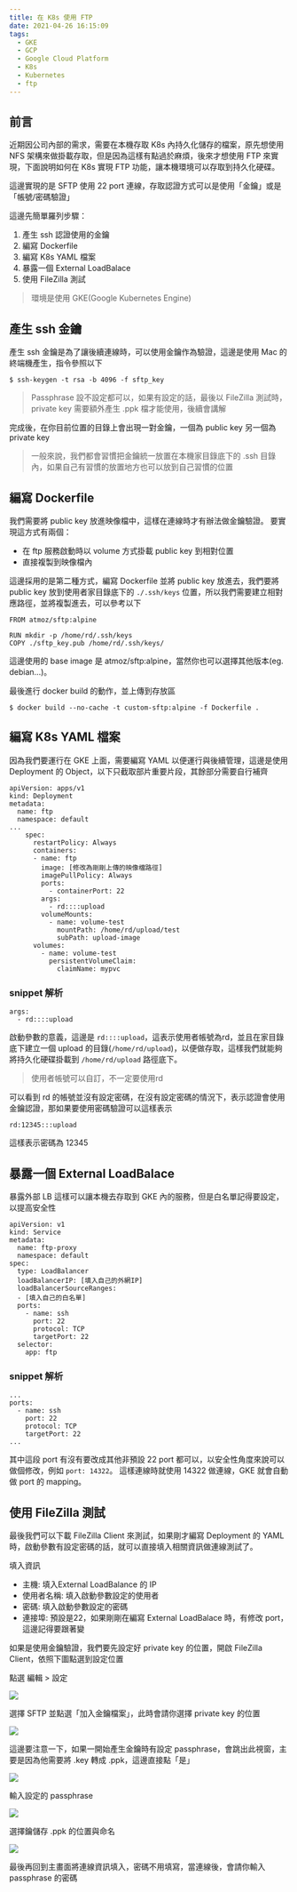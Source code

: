 ```yaml
---
title: 在 K8s 使用 FTP
date: 2021-04-26 16:15:09
tags:
  - GKE
  - GCP
  - Google Cloud Platform
  - K8s
  - Kubernetes
  - ftp
---
```


## 前言

近期因公司內部的需求，需要在本機存取 K8s 內持久化儲存的檔案，原先想使用 NFS 架構來做掛載存取，但是因為這樣有點過於麻煩，後來才想使用 FTP 來實現，下面說明如何在 K8s 實現 FTP 功能，讓本機環境可以存取到持久化硬碟。

<!--more-->

這邊實現的是 SFTP 使用 22 port 連線，存取認證方式可以是使用「金鑰」或是「帳號/密碼驗證」

這邊先簡單羅列步驟：
1. 產生 ssh 認證使用的金鑰
2. 編寫 Dockerfile
3. 編寫 K8s YAML 檔案
4. 暴露一個 External LoadBalace
5. 使用 FileZilla 測試

> 環境是使用 GKE(Google Kubernetes Engine)

## 產生 ssh 金鑰

產生 ssh 金鑰是為了讓後續連線時，可以使用金鑰作為驗證，這邊是使用 Mac 的終端機產生，指令參照以下

```
$ ssh-keygen -t rsa -b 4096 -f sftp_key
```

> Passphrase 設不設定都可以，如果有設定的話，最後以 FileZilla 測試時，private key 需要額外產生 .ppk 檔才能使用，後續會講解

完成後，在你目前位置的目錄上會出現一對金鑰，一個為 public key 另一個為 private key

> 一般來說，我們都會習慣把金鑰統一放置在本機家目錄底下的 .ssh 目錄內，如果自己有習慣的放置地方也可以放到自己習慣的位置

## 編寫 Dockerfile

我們需要將 public key 放進映像檔中，這樣在連線時才有辦法做金鑰驗證。 要實現這方式有兩個：

- 在 ftp 服務啟動時以 volume 方式掛載 public key 到相對位置
- 直接複製到映像檔內

這邊採用的是第二種方式，編寫 Dockerfile 並將 public key 放進去，我們要將 public key 放到使用者家目錄底下的 `./.ssh/keys` 位置，所以我們需要建立相對應路徑，並將複製進去，可以參考以下

```
FROM atmoz/sftp:alpine

RUN mkdir -p /home/rd/.ssh/keys
COPY ./sftp_key.pub /home/rd/.ssh/keys/
```

這邊使用的 base image 是 atmoz/sftp:alpine，當然你也可以選擇其他版本(eg. debian...)。

最後進行 docker build 的動作，並上傳到存放區

```
$ docker build --no-cache -t custom-sftp:alpine -f Dockerfile .
```

## 編寫 K8s YAML 檔案

因為我們要運行在 GKE 上面，需要編寫 YAML 以便運行與後續管理，這邊是使用 Deployment 的 Object，以下只截取部片重要片段，其餘部分需要自行補齊

```
apiVersion: apps/v1
kind: Deployment
metadata:
  name: ftp
  namespace: default
...
    spec:
      restartPolicy: Always
      containers:
      - name: ftp
        image: [修改為剛剛上傳的映像檔路徑]
        imagePullPolicy: Always
        ports:
          - containerPort: 22
        args:
          - rd::::upload
        volumeMounts:
          - name: volume-test
            mountPath: /home/rd/upload/test
            subPath: upload-image
      volumes:
        - name: volume-test
          persistentVolumeClaim:
            claimName: mypvc
```

### snippet 解析

```
args:
  - rd::::upload
```

啟動參數的意義，這邊是 `rd::::upload`，這表示使用者帳號為rd，並且在家目錄底下建立一個 upload 的目錄(`/home/rd/upload`)，以便做存取，這樣我們就能夠將持久化硬碟掛載到 `/home/rd/upload` 路徑底下。

> 使用者帳號可以自訂，不一定要使用rd

可以看到 rd 的帳號並沒有設定密碼，在沒有設定密碼的情況下，表示認證會使用金鑰認證，那如果要使用密碼驗證可以這樣表示

```
rd:12345:::upload
```

這樣表示密碼為 12345

## 暴露一個 External LoadBalace

暴露外部 LB 這樣可以讓本機去存取到 GKE 內的服務，但是白名單記得要設定，以提高安全性

```
apiVersion: v1
kind: Service
metadata:
  name: ftp-proxy
  namespace: default
spec:
  type: LoadBalancer
  loadBalancerIP: [填入自己的外網IP]
  loadBalancerSourceRanges:
  - [填入自己的白名單]
  ports:
    - name: ssh
      port: 22
      protocol: TCP
      targetPort: 22
  selector:
    app: ftp
```

### snippet 解析

```
...
ports:
  - name: ssh
    port: 22
    protocol: TCP
    targetPort: 22
...
```

其中這段 port 有沒有要改成其他非預設 22 port 都可以，以安全性角度來說可以做個修改，例如 `port: 14322`。 這樣連線時就使用 14322 做連線，GKE 就會自動做 port 的 mapping。

## 使用 FileZilla 測試

最後我們可以下載 FileZilla Client 來測試，如果剛才編寫 Deployment 的 YAML 時，啟動參數有設定密碼的話，就可以直接填入相關資訊做連線測試了。

填入資訊
- 主機: 填入External LoadBalance 的 IP
- 使用者名稱: 填入啟動參數設定的使用者
- 密碼: 填入啟動參數設定的密碼
- 連接埠: 預設是22，如果剛剛在編寫 External LoadBalace 時，有修改 port，這邊記得要跟著變

如果是使用金鑰驗證，我們要先設定好 private key 的位置，開啟 FileZilla Client，依照下圖點選到設定位置

點選 編輯 > 設定

![](0.png)

選擇 SFTP 並點選「加入金鑰檔案」，此時會請你選擇 private key 的位置

![](1.png)

這邊要注意一下，如果一開始產生金鑰時有設定 passphrase，會跳出此視窗，主要是因為他需要將 .key 轉成 .ppk，這邊直接點「是」

![](2.png)

輸入設定的 passphrase

![](3.png)

選擇鑰儲存 .ppk 的位置與命名

![](4.png)

最後再回到主畫面將連線資訊填入，密碼不用填寫，當連線後，會請你輸入 passphrase 的密碼
